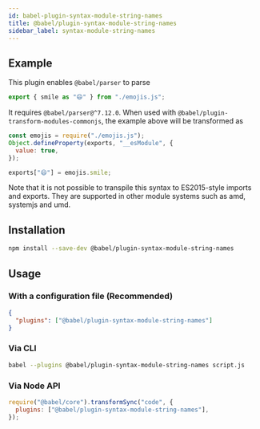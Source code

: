 ```yaml
---
id: babel-plugin-syntax-module-string-names
title: @babel/plugin-syntax-module-string-names
sidebar_label: syntax-module-string-names
---
```


## Example

This plugin enables `@babel/parser` to parse

```js
export { smile as "😄" } from "./emojis.js";
```

It requires `@babel/parser@^7.12.0`. When used with `@babel/plugin-transform-modules-commonjs`, the example above will be transformed as

```js
const emojis = require("./emojis.js");
Object.defineProperty(exports, "__esModule", {
  value: true,
});

exports["😄"] = emojis.smile;
```

Note that it is not possible to transpile this syntax to ES2015-style imports and exports. They are supported in other module systems such as amd, systemjs and umd.

## Installation

```sh
npm install --save-dev @babel/plugin-syntax-module-string-names
```

## Usage

### With a configuration file (Recommended)

```json
{
  "plugins": ["@babel/plugin-syntax-module-string-names"]
}
```

### Via CLI

```sh
babel --plugins @babel/plugin-syntax-module-string-names script.js
```

### Via Node API

```javascript
require("@babel/core").transformSync("code", {
  plugins: ["@babel/plugin-syntax-module-string-names"],
});
```
